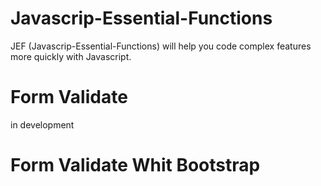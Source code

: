 # Javascrip-Essential-Functions
JEF (Javascrip-Essential-Functions) will help you code complex features more quickly with Javascript.

# Form Validate
in development

# Form Validate Whit Bootstrap